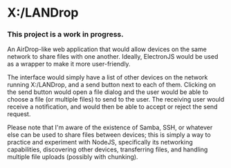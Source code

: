 # X:/LANDrop

### This project is a work in progress.

An AirDrop-like web application that would allow devices on the same network to share files with one another. Ideally, ElectronJS would be used as a wrapper to make it more user-friendly. 

The interface would simply have a list of other devices on the network running X:/LANDrop, and a send button next to each of them. Clicking on the send button would open a file dialog and the user would be able to choose a file (or multiple files) to send to the user. The receiving user would receive a notification, and would then be able to accept or reject the send request.

Please note that I'm aware of the existence of Samba, SSH, or whatever else can be used to share files between devices; this is simply a way to practice and experiment with NodeJS, specifically its networking capabilities, discovering other devices, transferring files, and handling multiple file uploads (possibly with chunking).
